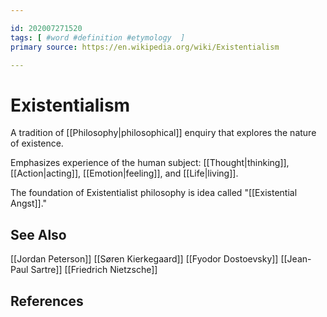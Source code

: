 ```yaml
---

id: 202007271520
tags: [ #word #definition #etymology  ]
primary source: https://en.wikipedia.org/wiki/Existentialism

---
```


# Existentialism
A tradition of [[Philosophy|philosophical]] enquiry that explores the nature of existence.

Emphasizes experience of the human subject: [[Thought|thinking]], [[Action|acting]], [[Emotion|feeling]], and [[Life|living]].

The foundation of Existentialist philosophy is idea called "[[Existential Angst]]."

## See Also
[[Jordan Peterson]]
[[Søren Kierkegaard]]
[[Fyodor Dostoevsky]]
[[Jean-Paul Sartre]]
[[Friedrich Nietzsche]]

## References
